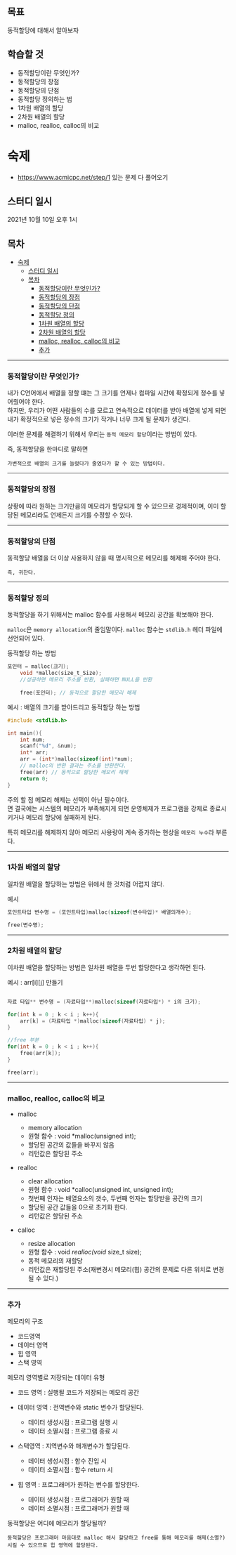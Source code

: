 ## 목표
동적할당에 대해서 알아보자

## 학습할 것
- 동적할당이란 무엇인가?
- 동적할당의 장점
- 동적할당의 단점
- 동적할당 정의하는 법
- 1차원 배열의 할당
- 2차원 배열의 할당
- malloc, realloc, calloc의 비교

# 숙제
- https://www.acmicpc.net/step/1 있는 문제 다 풀어오기

## 스터디 일시
2021년 10월 10일 오후 1시

## 목차
- [숙제](#숙제)
  - [스터디 일시](#스터디-일시)
  - [목차](#목차)
    - [동적할당이란 무엇인가?](#동적할당이란-무엇인가)
    - [동적할당의 장점](#동적할당의-장점)
    - [동적할당의 단점](#동적할당의-단점)
    - [동적할당 정의](#동적할당-정의)
    - [1차원 배열의 할당](#1차원-배열의-할당)
    - [2차원 배열의 할당](#2차원-배열의-할당)
    - [malloc, realloc, calloc의 비교](#malloc-realloc-calloc의-비교)
    - [추가](#추가)
---


### 동적할당이란 무엇인가?

내가 C언어에서 배열을 정할 떄는 그 크기를 언제나 컴파일 시간에 확정되게 정수를 넣어줬어야 한다.  
하지만, 우리가 어떤 사람들의 수를 모르고 연속적으로 데이터를 받아 배열에 넣게 되면 내가 확정적으로 넣은 정수의 크기가 작거나 너무 크게 될 문제가 생긴다.

이러한 문제를 해결하기 위해서 우리는 `동적 메모리 할당`이라는 방법이 있다.

즉, 동적할당을 한마디로 말하면
```
가변적으로 배열의 크기를 늘렸다가 줄였다가 할 수 있는 방법이다.
```
---

### 동적할당의 장점
상황에 따라 원하는 크기만큼의 메모리가 할당되게 할 수 있으므로 경제적이며, 이미 할당된 메모리라도 언제든지 크기를 수정할 수 있다.

---

### 동적할당의 단점
동적할당 배열을 더 이상 사용하지 않을 때 명시적으로 메모리를 해제해 주어야 한다.
```
즉, 귀찬다.
```
---
### 동적할당 정의

동적할당을 하기 위해서는 malloc 함수를 사용해서 메모리 공간을 확보해야 한다.

`malloc`은 `memory allocation`의 줄임말이다.
`malloc` 함수는 `stdlib.h` 헤더 파일에 선언되어 있다.

동적할당 하는 방법
```C
포인터 = malloc(크기);
    void *malloc(size_t_Size);
    //성공하면 메모리 주소를 반환, 실패하면 NULL을 반환
    
    free(포인터); // 동적으로 할당한 메모리 해제
```

예시 : 배열의 크기를 받아드리고 동적할당 하는 방법
```C
#include <stdlib.h>

int main(){
    int num;
    scanf("%d", &num);
    int* arr;
    arr = (int*)malloc(sizeof(int)*num);
    // malloc의 반환 결과는 주소를 반환한다.
    free(arr) // 동적으로 할당한 메모리 해제
    return 0;
}
```

주의 할 점
메모리 해제는 선택이 아닌 필수이다.  
면 결국에는 시스템의 메모리가 부족해지게 되면 운영체제가 프로그램을 강제로 종료시키거나 메모리 할당에 실패하게 된다.  

특히 메모리를 해제하지 않아 메모리 사용량이 계속 증가하는 현상을 `메모리 누수`라 부른다.

---
### 1차원 배열의 할당
일차원 배열을 할당하는 방법은 위에서 한 것처럼 어렵지 않다.

예시

```C
포인트타입 변수명 = (포인트타입)malloc(sizeof(변수타입)* 배열의개수);

free(변수명);
```
---
### 2차원 배열의 할당

이차원 배열을 할당하는 방법은 일차원 배열을 두번 할당한다고 생각하면 된다.

예시 : arr[i][j] 만들기
```C

자료 타입** 변수명 = (자료타입**)malloc(sizeof(자료타입*) * i의 크기);

for(int k = 0 ; k < i ; k++){
    arr[k] = (자료타입 *)malloc(sizeof(자료타입) * j);
}

//free 부분
for(int k = 0 ; k < i ; k++){
    free(arr[k]);
}

free(arr);

```
---
### malloc, realloc, calloc의 비교

- malloc
  - memory allocation
  - 원형 함수 : void *malloc(unsigned int);
  - 할당된 공간의 값들을 바꾸지 않음
  - 리턴값은 할당된 주소

- realloc
  - clear allocation
  - 원형 함수 : void *calloc(unsigned int, unsigned int);
  - 첫번째 인자는 배열요소의 갯수, 두번째 인자는 할당받을 공간의 크기
  - 할당된 공간 값들을 0으로 초기화 한다.
  - 리턴값은 할당된 주소

- calloc
  - resize allocation
  - 원형 함수 : void *realloc(void* size_t size);
  - 동적 메모리의 재할당
  - 리턴값은 재할당된 주소(재변경시 메모리(힙) 공간의 문제로 다른 위치로 변경될 수 있다.)

---
### 추가

메모리의 구조 
- 코드영역  
- 데이터 영역  
- 힙 영역  
- 스택 영역 

메모리 영역별로 저장되는 데이터 유형
- 코드 영역 : 실행될 코드가 저장되는 메모리 공간

- 데이터 영역 : 전역변수와 static 변수가 할당된다.
    - 데이터 생성시점 : 프로그램 실행 시 
    - 데이터 소멸시점 : 프로그램 종료 시  


- 스택영역 : 지역변수와 매개변수가 할당된다.
  - 데이터 생성시점 : 함수 진입 시
  - 데이터 소멸시점 : 함수 return 시

- 힙 영역 : 프로그래머가 원하는 변수를 할당한다.
  - 데이터 생성시점 : 프로그래머가 원할 때
  - 데이터 소멸시점 : 프로그래머가 원할 때

동적할당은 어디에 메모리가 할당될까?  
```
동적할당은 프로그래머 마음대로 malloc 해서 할당하고 free를 통해 메모리를 해제(소멸?) 시킬 수 있으므로 힙 영역에 할당된다.
```